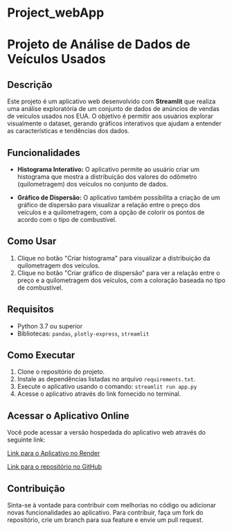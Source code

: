 # Project_webApp

# Projeto de Análise de Dados de Veículos Usados

## Descrição
Este projeto é um aplicativo web desenvolvido com **Streamlit** que realiza uma análise exploratória de um conjunto de dados de anúncios de vendas de veículos usados nos EUA. O objetivo é permitir aos usuários explorar visualmente o dataset, gerando gráficos interativos que ajudam a entender as características e tendências dos dados.

## Funcionalidades
- **Histograma Interativo:** O aplicativo permite ao usuário criar um histograma que mostra a distribuição dos valores do odômetro (quilometragem) dos veículos no conjunto de dados.
  
- **Gráfico de Dispersão:** O aplicativo também possibilita a criação de um gráfico de dispersão para visualizar a relação entre o preço dos veículos e a quilometragem, com a opção de colorir os pontos de acordo com o tipo de combustível.

## Como Usar
1. Clique no botão "Criar histograma" para visualizar a distribuição da quilometragem dos veículos.
2. Clique no botão "Criar gráfico de dispersão" para ver a relação entre o preço e a quilometragem dos veículos, com a coloração baseada no tipo de combustível.

## Requisitos
- Python 3.7 ou superior
- Bibliotecas: `pandas`, `plotly-express`, `streamlit`

## Como Executar
1. Clone o repositório do projeto.
2. Instale as dependências listadas no arquivo `requirements.txt`.
3. Execute o aplicativo usando o comando: `streamlit run app.py`
4. Acesse o aplicativo através do link fornecido no terminal.

## Acessar o Aplicativo Online
Você pode acessar a versão hospedada do aplicativo web através do seguinte link:

[Link para o Aplicativo no Render](https://project-webapp-31xc.onrender.com)

[Link para o repositório no GitHub](https://github.com/PietroSardella/Project_webApp)


## Contribuição
Sinta-se à vontade para contribuir com melhorias no código ou adicionar novas funcionalidades ao aplicativo. Para contribuir, faça um fork do repositório, crie um branch para sua feature e envie um pull request.

